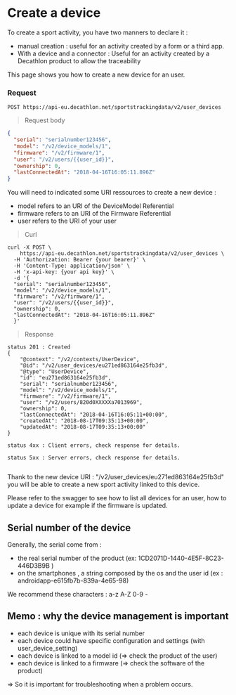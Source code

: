 # Create a device

To create a sport activity, you have two manners to declare it :

- manual creation : useful for an activity created by a form or a third app.
- With a device and a connector : Useful for an activity created by a Decathlon product to allow the traceability


This page shows you how to create a new device for an user.



### Request

`POST https://api-eu.decathlon.net/sportstrackingdata/v2/user_devices`
 
> Request body 

```json
{
  "serial": "serialnumber123456",
  "model": "/v2/device_models/1",
  "firmware": "/v2/firmware/1",
  "user": "/v2/users/{{user_id}}",
  "ownership": 0,
  "lastConnectedAt": "2018-04-16T16:05:11.896Z"
}
```

You will need to indicated some URI ressources to create a new device :

- model refers to an URI of the DeviceModel Referential
- firmware refers to an URI of the Firmware Referential
- user refers to the URI of your user

> Curl

```shell
curl -X POST \
    https://api-eu.decathlon.net/sportstrackingdata/v2/user_devices \
  -H 'Authorization: Bearer {your bearer}' \
  -H 'Content-Type: application/json' \
  -H 'x-api-key: {your api key}' \
  -d '{
  "serial": "serialnumber123456",
  "model": "/v2/device_models/1",
  "firmware": "/v2/firmware/1",
  "user": "/v2/users/{{user_id}}",
  "ownership": 0,
  "lastConnectedAt": "2018-04-16T16:05:11.896Z"
  }' 
```




> Response

```
status 201 : Created
{
    "@context": "/v2/contexts/UserDevice",
    "@id": "/v2/user_devices/eu271ed863164e25fb3d",
    "@type": "UserDevice",
    "id": "eu271ed863164e25fb3d",
    "serial": "serialnumber123456",
    "model": "/v2/device_models/1",
    "firmware": "/v2/firmware/1",
    "user": "/v2/users/820d0XXXXXa7013969",
    "ownership": 0,
    "lastConnectedAt": "2018-04-16T16:05:11+00:00",
    "createdAt": "2018-08-17T09:35:13+00:00",
    "updatedAt": "2018-08-17T09:35:13+00:00"
}

status 4xx : Client errors, check response for details.

status 5xx : Server errors, check response for details.


```

Thank to the new device URI : "/v2/user_devices/eu271ed863164e25fb3d" you will be able to create a new sport activity linked to this device.

Please refer to the swagger to see how to list all devices for an user, how to update a device for example if the firmware is updated.


## Serial number of the device
Generally, the serial come from :

- the real serial number of the product (ex: 1CD2071D-1440-4E5F-8C23-446D3B9B )
- on the smartphones , a string composed by the os and the user id  (ex : androidapp-e615fb7b-839a-4e65-98)

We recommend these characters :
a-z A-Z 0-9 - 


## Memo : why the device management is important

- each device is unique with its serial number
- each device could have specific configuration and settings (with user_device_setting)
- each device is linked to a model id (=> check the product of the user)
- each device is linked to a firmware (=> check the software of the product)

=> So it is important for troubleshooting when a problem occurs. 

